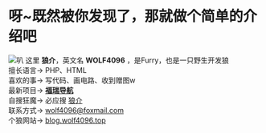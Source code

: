 # 呀~既然被你发现了，那就做个简单的介绍吧
![叭][1]
这里 **狼介**，英文名 **WOLF4096** ，是Furry，也是一只野生开发狼  
擅长语言-> PHP、HTML  
喜欢的事-> 写代码、画电路、收到赠图w  
最新项目-> **[福瑞导航][2]**  
自搜狂魔-> 必应搜 [狼介][3]  
联系方式-> wolf4096@foxmail.com  
个狼网站-> [blog.wolf4096.top][4]  



  [1]: https://s.cdnv1.hanwuss.com/static/upload/wolf4096/20220413/202204130713556643.gif
  [2]: http://furry.vin
  [3]: https://cn.bing.com/search?q=WOLF4096
  [4]: https://blog.wolf4096.top
